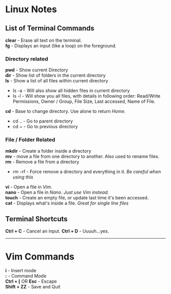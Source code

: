 # Linux Notes
## List of Terminal Commands

**clear** - Erase all text on the terminal.  
**fg** - Displays an input (like  a loop) on the foreground.

### Directory related
**pwd** - Show current Directory  
**dir** - Show list of folders in the current directory  
**ls** - Show a list of all files within current directory
* ls -a - Will also show all hidden files in current directory
* ls -l - Will show you all files, with details in following order: Read/Write Permissions, Owner / Group, File Size, Last accessed, Name of File.

**cd** - Base to change directory. Use alone to return *Home*.
* cd .. - Go to parent directory
* cd ~ - Go to previous directory

### File / Folder Related
**mkdir** - Create a folder inside a directory  
**mv** - move a file from one directory to another. Also used to rename files.
**rm** - Remove a file from a directory
* rm -rf - Force remove a directory and everything in it. *Be careful when using this*

**vi** - Open a file in *Vim*.  
**nano** - Open a file in *Nano*. *Just use Vim instead.*  
**touch** - Create an empty file, or update last time it's been accessed.  
**cat** - Displays what's inside a file. *Great for single line files*  

## Terminal Shortcuts

**Ctrl + C** - Cancel an input.
**Ctrl + D** - Uuuuh...yes.

----

# Vim Commands

**i** - Insert mode  
**:** - Command Mode  
**Ctrl + [** OR **Esc** - Escape  
**Shift + ZZ** - Save and Quit
